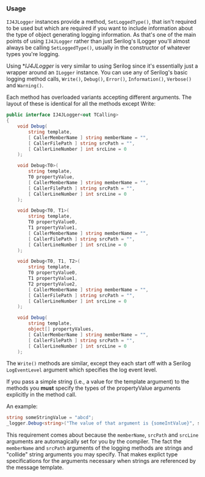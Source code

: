 ### Usage

`IJ4JLogger` instances provide a method, `SetLoggedType()`, that isn't 
required to be used but which are required if you want to include information
about the type of object generating logging information. As that's one of
the main points of using `IJ4JLogger` rather than just Serilog's ILogger
you'll almost always be calling `SetLoggedType()`, usually in the constructor
of whatever types you're logging.

Using **IJ4JLogger* is very similar to using Serilog since it's essentially 
just a wrapper around an `ILogger` instance. You can use any of Serilog's 
basic logging method calls, `Write()`, `Debug()`, `Error()`, `Information()`, 
`Verbose()` and `Warning()`.

Each method has overloaded variants accepting different arguments. The layout of these 
is identical for all the methods except Write:

```csharp
public interface IJ4JLogger<out TCalling>
{
    void Debug(
        string template,
        [ CallerMemberName ] string memberName = "",
        [ CallerFilePath ] string srcPath = "",
        [ CallerLineNumber ] int srcLine = 0
    );

    void Debug<T0>(
        string template,
        T0 propertyValue,
        [ CallerMemberName ] string memberName = "",
        [ CallerFilePath ] string srcPath = "",
        [ CallerLineNumber ] int srcLine = 0
    );

    void Debug<T0, T1>(
        string template,
        T0 propertyValue0,
        T1 propertyValue1,
        [ CallerMemberName ] string memberName = "",
        [ CallerFilePath ] string srcPath = "",
        [ CallerLineNumber ] int srcLine = 0
    );

    void Debug<T0, T1, T2>(
        string template,
        T0 propertyValue0,
        T1 propertyValue1,
        T2 propertyValue2,
        [ CallerMemberName ] string memberName = "",
        [ CallerFilePath ] string srcPath = "",
        [ CallerLineNumber ] int srcLine = 0
    );

    void Debug(
        string template,
        object[] propertyValues,
        [ CallerMemberName ] string memberName = "",
        [ CallerFilePath ] string srcPath = "",
        [ CallerLineNumber ] int srcLine = 0
    );
```

The `Write()` methods are similar, except they each start off with a Serilog 
`LogEventLevel` argument which specifies the log event level.

If you pass a simple string (i.e., a value for the template argument) to the methods you **must** specify the types of 
the propertyValue arguments explicitly in the method call. 

An example:

```csharp
string someStringValue = "abcd";
_logger.Debug<string>("The value of that argument is {someIntValue}", someStringValue);
```
This requirement comes about because the `memberName`, `srcPath` and `srcLine` 
arguments are automagically set for you by the compiler. The fact the 
`memberName` and `srcPath` arguments of the logging methods are strings and
"collide" string arguments you may specify. That makes explict type 
specifications for the arguments necessary when strings are referenced by the message template.